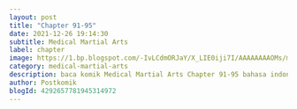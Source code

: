 ```yaml
---
layout: post 
title: "Chapter 91-95"
date: 2021-12-26 19:14:30
subtitle: Medical Martial Arts
label: chapter
image: https://1.bp.blogspot.com/-IvLCdmORJaY/X_LIE0iji7I/AAAAAAAAOMs/my-ksfNuVoMy9gdwIt18iT8_Bjpc32ldwCLcBGAsYHQ/s72-c/cover-Medical-Martial-Arts.jpg
category: medical-martial-arts
description: baca komik Medical Martial Arts Chapter 91-95 bahasa indonesia 
author: Postkomik
blogId: 4292657781945314972
---
```


